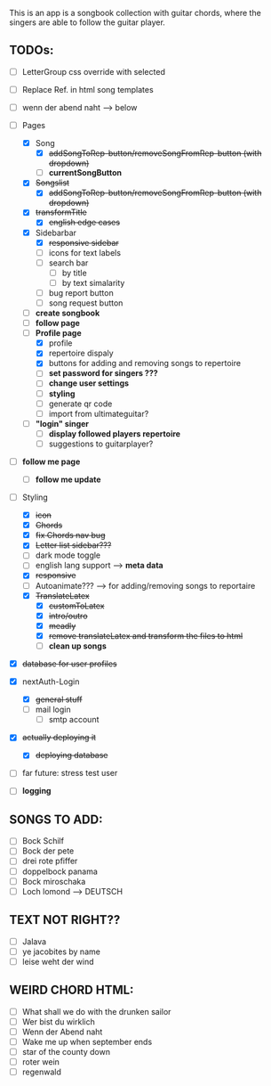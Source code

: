 This is an app is a songbook collection with guitar chords, where the singers are able to follow the guitar player.

## TODOs:

- [ ] LetterGroup css override with selected
- [ ] Replace Ref. in html song templates
- [ ] wenn der abend naht --> below

- [ ] Pages
  - [x] Song
    - [x] ~~addSongToRep-button/removeSongFromRep-button (with dropdown)~~
    - [ ] **currentSongButton**
  - [x] ~~Songslist~~
    - [x] ~~addSongToRep-button/removeSongFromRep-button (with dropdown)~~
  - [x] ~~transformTitle~~
    - [x] ~~english edge cases~~
  - [x] Sidebarbar
    - [x] ~~responsive sidebar~~
    - [ ] icons for text labels
    - [ ] search bar
      - [ ] by title
      - [ ] by text simalarity
    - [ ] bug report button
    - [ ] song request button
  - [ ] **create songbook**
  - [ ] **follow page**
  - [ ] **Profile page**
    - [x] profile
    - [x] repertoire dispaly
    - [x] buttons for adding and removing songs to repertoire
    - [ ] **set password for singers ???**
    - [ ] **change user settings**
    - [ ] **styling**
    - [ ] generate qr code
    - [ ] import from ultimateguitar?
  - [ ] **"login" singer**
    - [ ] **display followed players repertoire**
    - [ ] suggestions to guitarplayer?
- [ ] **follow me page**
  - [ ] **follow me update**
- [ ] Styling
  - [x] ~~icon~~
  - [x] ~~Chords~~
  - [x] ~~fix Chords nav bug~~
  - [x] ~~Letter list sidebar???~~
  - [ ] dark mode toggle
  - [ ] english lang support --> **meta data**
  - [x] ~~responsive~~
  - [ ] Autoanimate??? --> for adding/removing songs to reportaire
  - [x] ~~TranslateLatex~~
    - [x] ~~customToLatex~~
    - [x] ~~intro/outro~~
    - [x] ~~meadly~~
    - [x] ~~remove translateLatex and transform the files to html~~
    - [ ] **clean up songs**
- [x] ~~database for user profiles~~
- [x] nextAuth-Login
  - [x] ~~general stuff~~
  - [ ] mail login
    - [ ] smtp account
- [x] ~~actually deploying it~~
  - [x] ~~deploying database~~
- [ ] far future: stress test user
- [ ] **logging**

## SONGS TO ADD:

- [ ] Bock Schilf
- [ ] Bock der pete
- [ ] drei rote pfiffer
- [ ] doppelbock panama
- [ ] Bock miroschaka
- [ ] Loch lomond --> DEUTSCH

## TEXT NOT RIGHT??

- [ ] Jalava
- [ ] ye jacobites by name
- [ ] leise weht der wind

## WEIRD CHORD HTML:

- [ ] What shall we do with the drunken sailor
- [ ] Wer bist du wirklich
- [ ] Wenn der Abend naht
- [ ] Wake me up when september ends
- [ ] star of the county down
- [ ] roter wein
- [ ] regenwald
